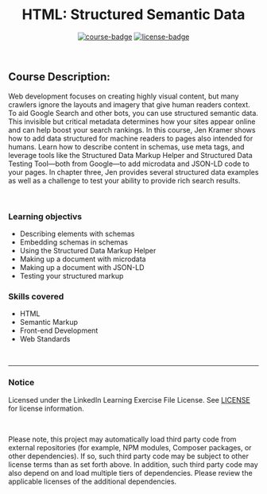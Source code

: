 <div align="center">

# HTML: Structured Semantic Data

[![course-badge]][course-link]
[![license-badge]][LICENSE]

</div>

<!-- badge info -->
[course-badge]:https://img.shields.io/badge/learning-HTML-white?logo=Linkedin&labelColor=blue&style=for-the-badge
[course-link]:https://www.linkedin.com/learning/html-structured-semantic-data "HTML: Structured Semantic Data"
[license-badge]:https://img.shields.io/badge/learning-license-success?logo=Linkedin&labelColor=black&style=for-the-badge

<br>

## Course Description:
 Web development focuses on creating highly visual content, but many crawlers ignore the layouts and imagery that give human readers context. To aid Google Search and other bots, you can use structured semantic data. This invisible but critical metadata determines how your sites appear online and can help boost your search rankings. In this course, Jen Kramer shows how to add data structured for machine readers to pages also intended for humans. Learn how to describe content in schemas, use meta tags, and leverage tools like the Structured Data Markup Helper and Structured Data Testing Tool—both from Google—to add microdata and JSON-LD code to your pages. In chapter three, Jen provides several structured data examples as well as a challenge to test your ability to provide rich search results.

<br>

### Learning objectivs
- Describing elements with schemas
- Embedding schemas in schemas
- Using the Structured Data Markup Helper
- Making up a document with microdata
- Making up a document with JSON-LD
- Testing your structured markup

### Skills covered
- HTML
- Semantic Markup
- Front-end Development
- Web Standards

<br>

---
### Notice
Licensed under the LinkedIn Learning Exercise File License. See [LICENSE] for license information.

<br>

Please note, this project may automatically load third party code from external repositories (for example, NPM modules, Composer packages, or other dependencies). If so, such third party code may be subject to other license terms than as set forth above. In addition, such third party code may also depend on and load multiple tiers of dependencies. Please review the applicable licenses of the additional dependencies.

[LICENSE]:../../LICENSE "LinkedIn Learning License"